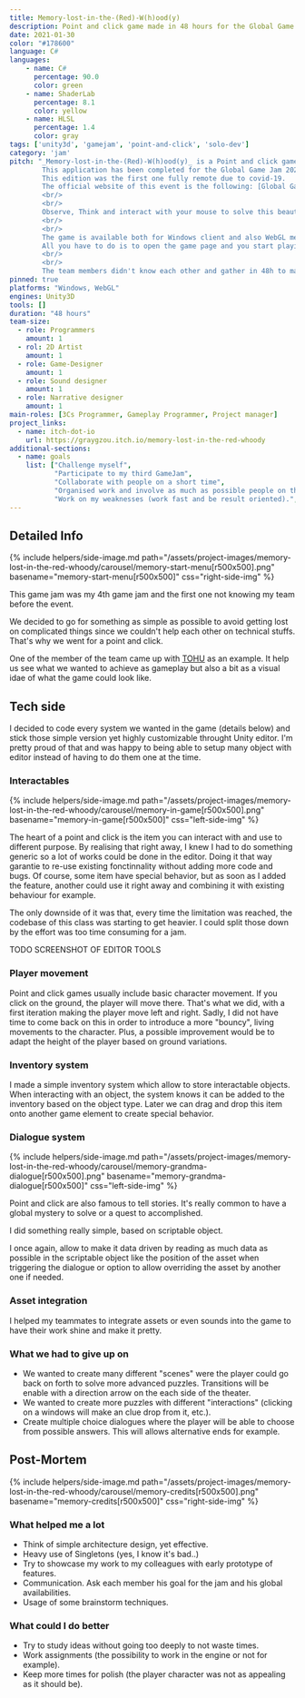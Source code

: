 ```yaml
---
title: Memory-lost-in-the-(Red)-W(h)ood(y)
description: Point and click game made in 48 hours for the Global Game Jam 2021
date: 2021-01-30
color: "#178600"
language: C#
languages:
    - name: C#
      percentage: 90.0
      color: green
    - name: ShaderLab
      percentage: 8.1
      color: yellow
    - name: HLSL
      percentage: 1.4
      color: gray
tags: ['unity3d', 'gamejam', 'point-and-click', 'solo-dev']
category: 'jam'
pitch: "_Memory-lost-in-the-(Red)-W(h)ood(y)_ is a Point and click game. 
        This application has been completed for the Global Game Jam 2021 organized in January.
        This edition was the first one fully remote due to covid-19.
        The official website of this event is the following: [Global Game Jam](https://globalgamejam.org/).
        <br/>
        <br/>
        Observe, Think and interact with your mouse to solve this beautiful and relaxing game.
        <br/>
        <br/>
        The game is available both for Windows client and also WebGL meaning you don't need to download anything. 
        All you have to do is to open the game page and you start playing our game !
        <br/>
        <br/>
        The team members didn't know each other and gather in 48h to make that game."
pinned: true
platforms: "Windows, WebGL"
engines: Unity3D
tools: []
duration: "48 hours"
team-size:
  - role: Programmers
    amount: 1
  - rol: 2D Artist
    amount: 1
  - role: Game-Designer
    amount: 1
  - role: Sound designer
    amount: 1
  - role: Narrative designer
    amount: 1
main-roles: [3Cs Programmer, Gameplay Programmer, Project manager]
project_links:
  - name: itch-dot-io
    url: https://graygzou.itch.io/memory-lost-in-the-red-whoody
additional-sections:
  - name: goals
    list: ["Challenge myself",
           "Participate to my third GameJam",
           "Collaborate with people on a short time",
           "Organised work and involve as much as possible people on the jam",
           "Work on my weaknesses (work fast and be result oriented).",]
---
```


<!---
Gregoire Boiron <gregoire.boiron@gmail.com>
Copyright (c) 2018-2021 Gregoire Boiron  All Rights Reserved.
--->

Detailed Info
--------------------
{% include helpers/side-image.md path="/assets/project-images/memory-lost-in-the-red-whoody/carousel/memory-start-menu[r500x500].png" basename="memory-start-menu[r500x500]" css="right-side-img" %}

This game jam was my 4th game jam and the first one not knowing my team before the event.

We decided to go for something as simple as possible to avoid getting lost on complicated things since we couldn't help each other on technical stuffs.
That's why we went for a point and click.

One of the member of the team came up with [TOHU](https://www.youtube.com/watch?v=EkzFwtn9Hpg) as an example. It help us see what we wanted to achieve as gameplay but also a bit as a visual idae of what the game could look like.

Tech side
--------------------
I decided to code every system we wanted in the game (details below) and stick those simple version yet highly customizable throught Unity editor.
I'm pretty proud of that and was happy to being able to setup many object with editor instead of having to do them one at the time.

### Interactables
{% include helpers/side-image.md path="/assets/project-images/memory-lost-in-the-red-whoody/carousel/memory-in-game[r500x500].png" basename="memory-in-game[r500x500]" css="left-side-img" %}

The heart of a point and click is the item you can interact with and use to different purpose.
By realising that right away, I knew I had to do something generic so a lot of works could be done in the editor. 
Doing it that way garantie to re-use existing fonctinnality without adding more code and bugs. 
Of course, some item have special behavior, but as soon as I added the feature, another could use it right away and combining it with existing behaviour for example.

The only downside of it was that, every time the limitation was reached, the codebase of this class was starting to get heavier.
I could split those down by the effort was too time consuming for a jam. 

TODO SCREENSHOT OF EDITOR TOOLS

### Player movement
Point and click games usually include basic character movement. If you click on the ground, the player will move there. That's what we did, with a first iteration making the player move left and right. Sadly, I did not have time to come back on this in order to introduce a more "bouncy", living movements to the character. Plus, a possible improvement would be to adapt the height of the player based on ground variations.

### Inventory system
I made a simple inventory system which allow to store interactable objects. When interacting with an object, the system knows it can be added to the inventory based on the object type. Later we can drag and drop this item onto another game element to create special behavior.

### Dialogue system
{% include helpers/side-image.md path="/assets/project-images/memory-lost-in-the-red-whoody/carousel/memory-grandma-dialogue[r500x500].png" basename="memory-grandma-dialogue[r500x500]" css="left-side-img" %}

Point and click are also famous to tell stories. It's really common to have a global mystery to solve or a quest to accomplished.

I did something really simple, based on scriptable object.

I once again, allow to make it data driven by reading as much data as possible in the scriptable object like the position of the asset when triggering the dialogue
or option to allow overriding the asset by another one if needed.

### Asset integration
I helped my teammates to integrate assets or even sounds into the game to have their work shine and make it pretty. 

### What we had to give up on
- We wanted to create many different "scenes" were the player could go back on forth to solve more advanced puzzles. Transitions will be enable with a direction arrow on the each side of the theater. 
- We wanted to create more puzzles with different "interactions" (clicking on a windows will make an clue drop from it, etc.).
- Create multiple choice dialogues where the player will be able to choose from possible answers. This will allows alternative ends for example. 

Post-Mortem
--------------------
{% include helpers/side-image.md path="/assets/project-images/memory-lost-in-the-red-whoody/carousel/memory-credits[r500x500].png" basename="memory-credits[r500x500]" css="right-side-img" %}

### What helped me a lot
* Think of simple architecture design, yet effective.
* Heavy use of Singletons (yes, I know it's bad..)
* Try to showcase my work to my colleagues with early prototype of features.
* Communication. Ask each member his goal for the jam and his global availabilities.
* Usage of some brainstorm techniques.

### What could I do better
* Try to study ideas without going too deeply to not waste times.
* Work assignments (the possibility to work in the engine or not for example).
* Keep more times for polish (the player character was not as appealing as it should be).
